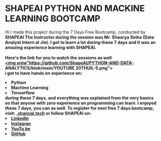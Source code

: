 # SHAPEAI PYTHON AND MACKINE LEARNING BOOTCAMP
Hi I made this project during the 7 Days Free Bootcamp, conducted by <b> SHAPEAI
The Instructor during the session was Mr. Shaurya Sinha (Data Analyst Intern at Jie). I got to
learn a lot during these 7 days and it was an amazing experience learning with SHAPEAI.
<br><br>Here's the link for you to watch the sessions as well<br>
<a href="https://www.youtube.com/playlist?list=PL7zl8TDRnbu WEA-597gCHEBLEODS"> <img srew"https://github.com/ShapeAI/PYTHON-AND-DATA-
ANALYTICS/blob/main/YOUTUBE 20THUIL-5.png"></a>
<br>i got to have hands on experience on:
<li>Python
<li>Machine Learning
<li>Tensorflow
<br>during these 7 days, and everything was explained from the very basics so that
anyone with zero experience on programming can learn.
I enjoyed these 7 days, you can as well. To register for next free 7 days bootcamp, visit:
<a href="https://www.shapeal.tech"> .shannal.tech</a>
or follow SHAPEAI on:
<li><a href=
"https://in.linkedin.com/Lompany/shapeal">LinkedIn</a>
<li><a href=
"https://www.instagram.com/shape.al/7hlen">Instagran</a>
<li><a
href=
"https://www.youtube.com/channel/UCTUVOLTVecba1SPA">YouTu
be</a>
<li><a href=
"https://github.com/shapeal">GitHub</a>
